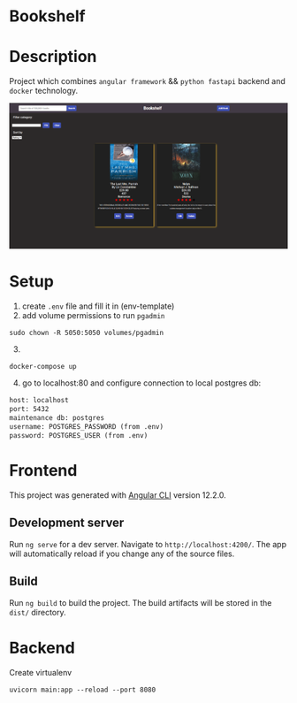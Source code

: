 # Bookshelf

# Description
Project which combines `angular framework` && `python fastapi` backend and `docker` technology.

![home](home.png)

# Setup

1. create `.env` file and fill it in (env-template)
2. add volume permissions to run `pgadmin`


```
sudo chown -R 5050:5050 volumes/pgadmin
```

3.
```
docker-compose up
```


4. go to localhost:80 and configure connection to local postgres db:
```
host: localhost
port: 5432
maintenance db: postgres
username: POSTGRES_PASSWORD (from .env)
password: POSTGRES_USER (from .env)
```

# Frontend


This project was generated with [Angular CLI](https://github.com/angular/angular-cli) version 12.2.0.

## Development server

Run `ng serve` for a dev server. Navigate to `http://localhost:4200/`. The app will automatically reload if you change any of the source files.

## Build

Run `ng build` to build the project. The build artifacts will be stored in the `dist/` directory.



# Backend

Create virtualenv


```
uvicorn main:app --reload --port 8080
```
